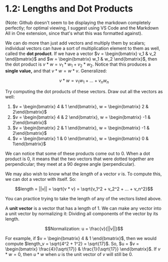 # 1.2: Lengths and Dot Products
(Note: Github doesn't seem to be displaying the markdown completely perfectly; for optimal viewing, I suggest using VS Code and the Markdown All in One extension, since that's what this was formatted against).

We can do more than just add vectors and multiply them by scalars; individual vectors can have a sort of multiplication element to them as well, called the **dot product**. If we have a vector $v = \begin{bmatrix} v_1 & v_2 \end{bmatrix}$ and $w = \begin{bmatrix} w_1 & w_2 \end{bmatrix}$, then the dot product is $v * w = v_1 * w_1 + v_2 * w_2$. Notice that this produces a **single value,** and that $v * w = w * v$. Generalized:

$$v * w = v_1 w_1 + ... + v_n w_n$$

Try computing the dot products of these vectors. Draw out all the vectors as well:

1. $v = \begin{bmatrix} 4 & 1 \end{bmatrix}, w = \begin{bmatrix} 2 & 2\end{bmatrix}$
2. $v = \begin{bmatrix} 4 & 2 \end{bmatrix}, w = \begin{bmatrix} -1 & 2\end{bmatrix}$
3. $v = \begin{bmatrix} 2 & 1 \end{bmatrix}, w = \begin{bmatrix} -1 & 2\end{bmatrix}$
4. $v = \begin{bmatrix} 1 & 0 \end{bmatrix}, w = \begin{bmatrix} 0 & 1\end{bmatrix}$


We can notice that some of these products come out to 0. When a dot product is 0, it means that the two vectors that were dotted together are perpendicular; they meet at a 90 degree angle (perpendicular). 

We may also wish to know what the *length* of a vector $v$ is. To compute this, we can dot a vector with itself. So:

$$length = ||v|| = \sqrt{v * v} = \sqrt{v_1^2 + v_2^2 + ... + v_n^2}$$

You can practice trying to take the length of any of the vectors listed above.

A **unit vector** is a vector that has a length of 1. We can make any vector into a unit vector by normalizing it: Dividing all components of the vector by its length. 

$$Normalization: u = \frac{v}{||v||}$$

For example, if $v = \begin{bmatrix} 4 & 1 \end{bmatrix}$, then we would compute $length_v = \sqrt{4^2 + 1^2} = \sqrt{17}$. So, $u = $v = \begin{bmatrix} \frac{4}{\sqrt{17}} & \frac{1}{\sqrt{17}} \end{bmatrix}$. If $v * w = 0$, then $u * w$ when $u$ is the unit vector of $v$ will still be 0.